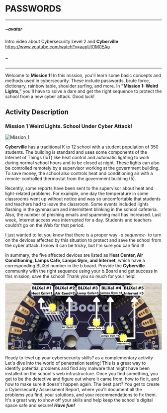 # PASSWORDS 

---
##### ~avatar
Intro video about Cybersecurity Level 2 and __Cyberville__
https://www.youtube.com/watch?v=aapUlOM0EAo
##### ~
---


Welcome to __Mission 1!__ In this mission, you'll learn some basic concepts and methods used in cybersecurity. These include passwords, brute force, dictionary, rainbow table, shoulder surfing, and more. In __"Mission 1: Weird Lights,"__ you'll have to solve a dare and get the right sequence to protect the school from a new cyber attack. Good luck!

## Activity Description
### __Mission 1__ Weird Lights.  School Under Cyber Attack!

![Mission_1](https://github.com/Brilliant-Labs/code.bl/blob/code_alpha/packaged/docs/static/mb/projects/bboard-tutorials-cyberville/Passwords/School_Under_Attack.gif?raw=true "Mission 1")

__Cyberville__ has a traditional K to 12 school with a student population of 350 students.  The building is standard and uses some components of the Internet of Things (IoT) like heat control and automatic lighting to work during normal school hours and to be closed at night.  These lights can also be controlled remotely by a supervisor working at the government building.  To save money, the school also controls heat and conditioning air with a remote-controlled thermostat from the government building (5).

Recently, some reports have been sent to the supervisor about heat and light-related problems.  For example, one day the temperature in some classrooms went up without notice and was so uncomfortable that students and teachers had to leave the classroom.  Some events included lights flashing in the gymnasium and intermittent blinking in the school cafeteria.  Also, the number of phishing emails and spamming mail has increased.  Last week, Internet access was interrupted for a day.  Students and teachers couldn’t go on the Web for that period.

I just wanted to let you know that there is a proper way -*a sequence*- to turn on the devices affected by this situation to protect and save the school from the cyber attack. I know it can be tricky, but I'm sure you can find it!

In summary, the five affected devices are listed as __Heat Center, Air Conditioning, Lamps Cafe, Lamps Gym, and Internet__, which have a corresponding BLiXel number in the b.board. Provide the __Cyberville__ community with the right sequence using your b.Board and get success in this mission, save the school! Thank you so much for your help!

![BliXels](https://github.com/Brilliant-Labs/code.bl/blob/code_alpha/packaged/docs/static/mb/projects/bboard-tutorials-cyberville/Passwords/BliXels.png?raw=true "BliXels")

Ready to level up your cybersecurity skills? as a complementary activity Let's dive into the world of penetration testing! This is a great way to identify potential problems and find any malware that might have been installed on the school's web infrastructure. Once you find something, you get to be the detective and figure out where it came from, how to fix it, and how to make sure it doesn't happen again. The best part? You get to create a Cybersecurity Assessment Report, where you'll document all the problems you find, your solutions, and your recommendations to fix them. It's a great way to show off your skills and help keep the school's digital space safe and secure! __*Have fun!*__